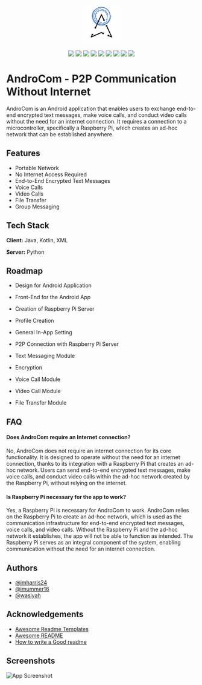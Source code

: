<div align='center'>
    <img src='https://raw.githubusercontent.com/imharris24/AndroCom/main/Images/AndroCom%20Logo%20Circle%20Icon.png' width='100'>
</div>

<br>

<div align="center">
    <img src="https://img.shields.io/github/languages/count/imharris24/AndroCom?label=Languages&style=for-the-badge">
    <img src="https://img.shields.io/github/languages/top/imharris24/AndroCom?style=for-the-badge">
    <img src="https://img.shields.io/github/repo-size/imharris24/AndroCom?style=for-the-badge">
    <img src="https://img.shields.io/github/issues/imharris24/AndroCom?style=for-the-badge">
    <img src="https://img.shields.io/github/issues-pr-closed/imharris24/AndroCom?style=for-the-badge">
    <img src="https://img.shields.io/github/license/imharris24/AndroCom?style=for-the-badge">
    <img src="https://img.shields.io/github/forks/imharris24/AndroCom?style=for-the-badge">
    <img src="https://img.shields.io/github/stars/imharris24/AndroCom?style=for-the-badge">
    <img src="https://img.shields.io/github/last-commit/imharris24/AndroCom?style=for-the-badge">
</div>

# AndroCom - P2P Communication Without Internet

AndroCom is an Android application that enables users to exchange end-to-end encrypted text messages, make voice calls, and conduct video calls without the need for an internet connection. It requires a connection to a microcontroller, specifically a Raspberry Pi, which creates an ad-hoc network that can be established anywhere.


## Features

- Portable Network
- No Internet Access Required
- End-to-End Encrypted Text Messages
- Voice Calls
- Video Calls
- File Transfer
- Group Messaging


## Tech Stack

**Client:** Java, Kotlin, XML

**Server:** Python


## Roadmap

- Design for Android Application

- Front-End for the Android App

- Creation of Raspberry Pi Server

- Profile Creation

- General In-App Setting

- P2P Connection with Raspberry Pi Server

- Text Messaging Module

- Encryption

- Voice Call Module

- Video Call Module

- File Transfer Module

## FAQ

#### Does AndroCom require an Internet connection?

No, AndroCom does not require an internet connection for its core functionality. It is designed to operate without the need for an internet connection, thanks to its integration with a Raspberry Pi that creates an ad-hoc network. Users can send end-to-end encrypted text messages, make voice calls, and conduct video calls within the ad-hoc network created by the Raspberry Pi, without relying on the internet.

#### Is Raspberry Pi necessary for the app to work?

Yes, a Raspberry Pi is necessary for AndroCom to work. AndroCom relies on the Raspberry Pi to create an ad-hoc network, which is used as the communication infrastructure for end-to-end encrypted text messages, voice calls, and video calls. Without the Raspberry Pi and the ad-hoc network it establishes, the app will not be able to function as intended. The Raspberry Pi serves as an integral component of the system, enabling communication without the need for an internet connection.


## Authors

- [@imharris24](https://www.github.com/imharris24)
- [@imummer16](https://www.github.com/imumer16)
- [@wasiyah](https://github.com/wasiyah)




## Acknowledgements

 - [Awesome Readme Templates](https://awesomeopensource.com/project/elangosundar/awesome-README-templates)
 - [Awesome README](https://github.com/matiassingers/awesome-readme)
 - [How to write a Good readme](https://bulldogjob.com/news/449-how-to-write-a-good-readme-for-your-github-project)



## Screenshots

![App Screenshot](https://via.placeholder.com/468x300?text=App+Screenshot+Here)

